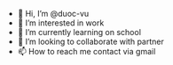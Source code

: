 - 👋 Hi, I’m @duoc-vu
- 👀 I’m interested in work
- 🌱 I’m currently learning  on school
- 💞️ I’m looking to collaborate with partner
- 📫 How to reach me contact via gmail

<!---
duoc-vu/duoc-vu is a ✨ special ✨ repository because its `README.md` (this file) appears on your GitHub profile.
You can click the Preview link to take a look at your changes.
--->

